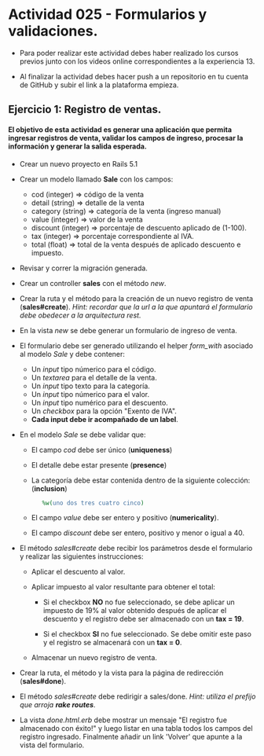 # Actividad 025 - Formularios y validaciones.

- Para poder realizar este actividad debes haber realizado los cursos previos junto con los videos online correspondientes a la experiencia 13.

- Al finalizar la actividad debes hacer push a un repositorio en tu cuenta de GitHub y subir el link a la plataforma empieza.

## Ejercicio 1: Registro de ventas.

#### El objetivo de esta actividad es generar una aplicación que permita ingresar registros de venta, validar los campos de ingreso, procesar la información y generar la salida esperada.

- Crear un nuevo proyecto en Rails 5.1

- Crear un modelo llamado **Sale** con los campos:

    - cod (integer) => código de la venta
    - detail (string) => detalle de la venta
    - category (string) => categoría de la venta (ingreso manual)
    - value (integer) => valor de la venta
    - discount (integer) => porcentaje de descuento aplicado de (1-100).
    - tax (integer) => porcentaje correspondiente al IVA.
    - total (float) => total de la venta después de aplicado descuento e impuesto.

- Revisar y correr la migración generada.

- Crear un controller **sales** con el método *new*.

- Crear la ruta y el método para la creación de un nuevo registro de venta (**sales#create**). *Hint: recordar que la url a la que apuntará el formulario debe obedecer a la arquitectura rest.*

- En la vista *new* se debe generar un formulario de ingreso de venta. 

- El formulario debe ser generado utilizando el helper *form_with* asociado al modelo *Sale* y debe contener:

	 - Un *input* tipo númerico para el código.
    - Un *textarea* para el detalle de la venta.
    - Un *input* tipo texto para la categoría.
    - Un *input* tipo númerico para el valor.
    - Un *input* tipo numérico para el descuento.
    - Un *checkbox* para la opción "Exento de IVA".
    - **Cada input debe ir acompañado de un label**.

- En el modelo *Sale* se debe validar que:

    - El campo *cod* debe ser único (**uniqueness**)
    - El detalle debe estar presente (**presence**)
    - La categoría debe estar contenida dentro de la siguiente colección: (**inclusion**)

         ~~~rb
            %w(uno dos tres cuatro cinco)       
         ~~~

    - El campo *value* debe ser entero y positivo (**numericality**).
    - El campo *discount* debe ser entero, positivo y menor o igual a 40.

- El método *sales#create* debe recibir los parámetros desde el formulario y realizar las siguientes instrucciones:

    - Aplicar el descuento al valor.

    - Aplicar impuesto al valor resultante para obtener el total:

        - Si el checkbox **NO** no fue seleccionado, se debe aplicar un impuesto de 19% al valor obtenido después de aplicar el descuento y el registro debe ser almacenado con un **tax = 19**.

        - Si el checkbox **SI** no fue seleccionado. Se debe omitir este paso y el registro se almacenará con un **tax = 0**.

    - Almacenar un nuevo registro de venta.

- Crear la ruta, el método y la vista para la página de redirección (**sales#done**).

- El método *sales#create* debe redirigir a sales/done. *Hint: utiliza el prefijo que arroja **rake routes***.

- La vista *done.html.erb* debe mostrar un mensaje "El registro fue almacenado con éxito!" y luego listar en una tabla todos los campos del registro ingresado. Finalmente añadir un link 'Volver' que apunte a la vista del formulario.